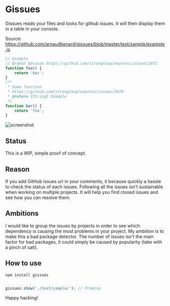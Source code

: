# Gissues

Gissues reads your files and looks for github issues. It will then display them in a table in your console.

Source: https://github.com/arnaudbenard/gissues/blob/master/test/sample/example.js

```js
// Example 
// Broken because https://github.com/strongloop/express/issues/2671
function foo() {
    return 'bar';
}
/**
 * Some function
 * https://github.com/strongloop/express/issues/2670
 * @return {String} Example
 */
function bar() {
    return 'foo';
}
```
![screenshot](https://cloud.githubusercontent.com/assets/1458008/8150668/de1ed6d4-12ea-11e5-89f3-153e7e39faec.png)

## Status

This is a WIP, simple proof of concept.

## Reason

If you add GitHub issues url in your comments, it because quickly a hassle to check the status of each issues. Following all the issues isn't sustainable when working on multiple projects. It will help you find closed issues and see how you can resolve them.

## Ambitions

I would like to group the issues by projects in order to see which dependency is causing the most problems in your project. My ambition is to make this a bad package detector. The number of issues isn't the main factor for bad packages, it could simply be caused by popularity (take with a pinch of salt).

## How to use

```
npm install gissues
```

```js

gissues.show('./test/sample/'); // Promise

```

Happy hacking!
